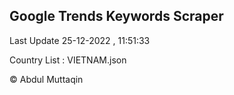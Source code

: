 

## Google Trends Keywords Scraper 
 
Last Update 25-12-2022 , 11:51:33

Country List :
VIETNAM.json



© Abdul Muttaqin 
